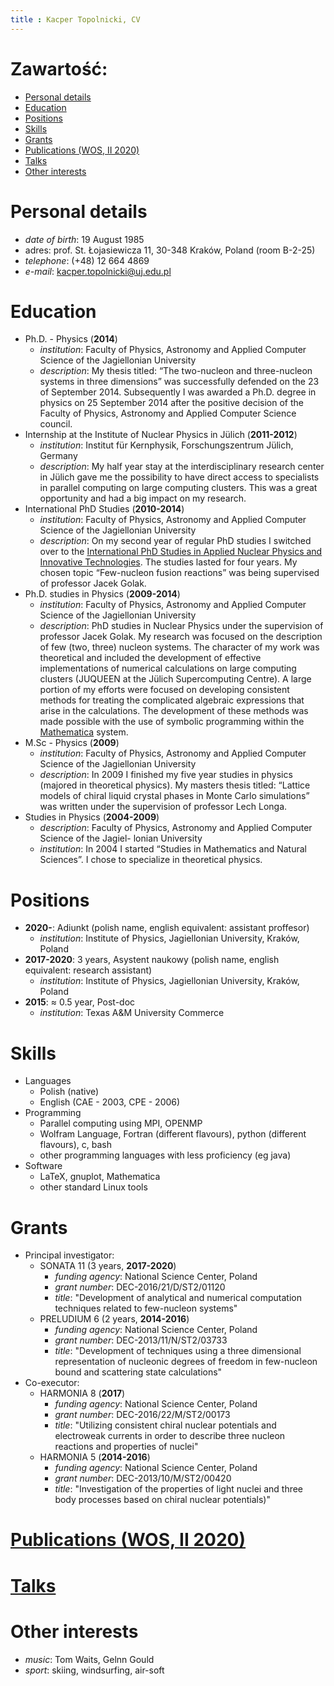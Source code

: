 ```yaml
---
title : Kacper Topolnicki, CV
---
```





# Zawartość:

* [Personal details](#personal-details)
* [Education](#education)
* [Positions](#positions)
* [Skills](#skills)
* [Grants](#grants)
* [Publications (WOS, II 2020)](./0000000000pl.html)
* [Talks](./00000000000pl.html)
* [Other interests](#other-interests)



# Personal details

* *date of birth*: 19 August 1985 
* adres: prof. St. Łojasiewicza 11, 30-348 Kraków, Poland (room B-2-25)
* *telephone*: (+48) 12 664 4869
* *e-mail*: <kacper.topolnicki@uj.edu.pl> 



# Education

* Ph.D. - Physics (**2014**)
  * *institution*: Faculty of Physics, Astronomy and Applied Computer Science of the Jagiellonian University
  * *description*: My thesis titled: “The two-nucleon and three-nucleon systems in three dimensions” was
    successfully defended on the 23 of September 2014. Subsequently I was awarded a Ph.D.
    degree in physics on 25 September 2014 after the positive decision of the Faculty of
    Physics, Astronomy and Applied Computer Science council.
* Internship at the Institute of Nuclear Physics in Jülich (**2011-2012**)
  * *institution*: Institut für Kernphysik, Forschungszentrum Jülich, Germany
  * *description*: My half year stay at the interdisciplinary research center in Jülich gave me 
	  the possibility to
    have direct access to specialists in parallel computing on large computing clusters. This was a
    great opportunity and had a big impact on my research.
* International PhD Studies (**2010-2014**)
  * *institution*: Faculty of Physics, Astronomy and Applied Computer Science of the Jagiellonian University
  * *description*: On my second year of regular PhD studies I switched over to the [International PhD Studies in Applied Nuclear Physics and Innovative Technologies](http://www.ips.if.uj.edu.pl/). 
    The studies lasted for four years. My chosen topic “Few-nucleon fusion reactions” was
    being supervised of professor Jacek Golak.
* Ph.D. studies in Physics (**2009-2014**)
  * *institution*: Faculty of Physics, Astronomy and Applied Computer Science of the Jagiellonian University
  * *description*: PhD studies in Nuclear Physics under the supervision of professor Jacek Golak. My research
    was focused on the description of few (two, three) nucleon systems. The character of my
    work was theoretical and included the development of effective implementations of numerical
    calculations on large computing clusters (JUQUEEN at the Jülich Supercomputing Centre). A
    large portion of my efforts were focused on developing consistent methods for treating the
    complicated algebraic expressions that arise in the calculations. The development of these
    methods was made possible with the use of symbolic programming within the 
		[Mathematica](https://www.wolfram.com/mathematica/) system.
* M.Sc - Physics (**2009**)
  * *institution*: Faculty of Physics, Astronomy and Applied Computer Science of the Jagiellonian University
  * *description*: In 2009 I finished my five year studies in physics (majored in theoretical physics). My masters
    thesis titled: “Lattice models of chiral liquid crystal phases in Monte Carlo simulations” was
    written under the supervision of professor Lech Longa.
* Studies in Physics (**2004-2009**)
  * *description*: Faculty of Physics, Astronomy and Applied Computer Science of the Jagiel-
    lonian University
  * *institution*: In 2004 I started “Studies in Mathematics and Natural Sciences”. I chose to
    specialize in theoretical physics.


# Positions

* **2020-**: Adiunkt (polish name, english equivalent: assistant proffesor) 
  * *institution*: Institute of Physics, Jagiellonian University, Kraków, Poland
* **2017-2020**: 3 years, Asystent naukowy (polish name, english equivalent: research assistant)
  * *institution*: Institute of Physics, Jagiellonian University, Kraków, Poland
* **2015**: $\approx$ 0.5 year, Post-doc
	* *institution*: Texas A&M University Commerce



# Skills

* Languages
  * Polish (native)
  * English (CAE - 2003, CPE - 2006)
* Programming
	* Parallel computing using MPI, OPENMP
  * Wolfram Language, Fortran (different flavours), python (different flavours), c, bash
  * other programming languages with less proficiency (eg java)
* Software
  * LaTeX, gnuplot, Mathematica
  * other standard Linux tools


# Grants

* Principal investigator:
  * SONATA 11 (3 years, **2017-2020**)
    * *funding agency*: National Science Center, Poland
    * *grant number*: DEC-2016/21/D/ST2/01120
    * *title*: "Development of analytical and numerical 
      computation techniques related to few-nucleon systems"
  * PRELUDIUM 6 (2 years, **2014-2016**)
    * *funding agency*: National Science Center, Poland
    * *grant number*: DEC-2013/11/N/ST2/03733
    * *title*: "Development of techniques using a three dimensional representation 
      of nucleonic degrees of freedom in few-nucleon bound and scattering state
      calculations"
* Co-executor:
  * HARMONIA 8 (**2017**)
    * *funding agency*: National Science Center, Poland
    * *grant number*: DEC-2016/22/M/ST2/00173
    * *title*: "Utilizing consistent chiral nuclear potentials and electroweak currents in order to describe
      three nucleon reactions and properties of nuclei"
  * HARMONIA 5 (**2014-2016**)
    * *funding agency*: National Science Center, Poland
    * *grant number*: DEC-2013/10/M/ST2/00420
    * *title*: "Investigation of the properties of light nuclei
      and three body processes based on chiral nuclear potentials)"
  



# [Publications (WOS, II 2020)](./0000000000pl.html)



# [Talks](./00000000000pl.html)



# Other interests

* *music*: Tom Waits, Gelnn Gould
* *sport*: skiing, windsurfing, air-soft 

